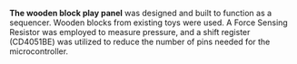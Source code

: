 **The wooden block play panel** was designed and built to function as a sequencer. Wooden blocks from existing toys were used. A Force Sensing Resistor was employed to measure pressure, and a shift register (CD4051BE) was utilized to reduce the number of pins needed for the microcontroller.
